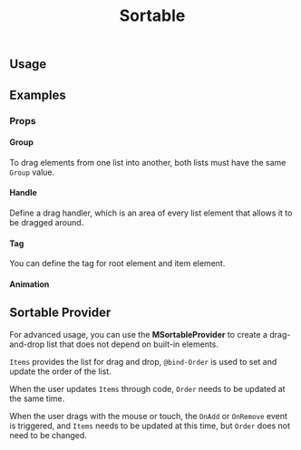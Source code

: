 ﻿---
title: Sortable
desc: "Reorderable drag-and-drop lists for modern browsers and touch devices. Base on [Sortablejs](https://github.com/SortableJS/Sortable)."
tag: "JS Wrapper"
---

## Usage

<masa-example file="Examples.components.sortable.Default"></masa-example>

## Examples

### Props

#### Group

To drag elements from one list into another, both lists must have the same `Group` value.

<masa-example file="Examples.components.sortable.Group"></masa-example>

#### Handle

Define a drag handler, which is an area of every list element that allows it to be dragged around.

<masa-example file="Examples.components.sortable.Handle"></masa-example>

#### Tag

You can define the tag for root element and item element.

<masa-example file="Examples.components.sortable.Tag"></masa-example>

#### Animation

<masa-example file="Examples.components.sortable.Animation"></masa-example>

## Sortable Provider

For advanced usage, you can use the **MSortableProvider** to create a drag-and-drop list that does not depend on built-in elements.

`Items` provides the list for drag and drop, `@bind-Order` is used to set and update the order of the list.

When the user updates `Items` through code, `Order` needs to be updated at the same time.

When the user drags with the mouse or touch, the `OnAdd` or `OnRemove` event is triggered, and `Items` needs to be updated at this time, but `Order` does not need to be changed.

<masa-example file="Examples.components.sortable.SortableProvider"></masa-example>
